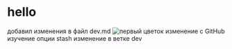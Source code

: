 # hello

добавил изменения в файл dev.md
![первый цветок](https://github.com/DVPesh/project/assets/91563500/914f33e5-2e4c-40b3-abfe-0afaa24fbf88)
изменение с GitHub
изучение опции stash
изменение в ветке dev
